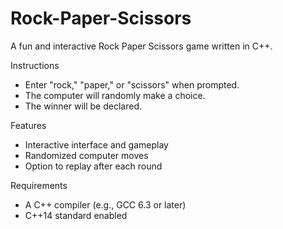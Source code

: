# Rock-Paper-Scissors

A fun and interactive Rock Paper Scissors game written in C++.

Instructions
- Enter "rock," "paper," or "scissors" when prompted.
- The computer will randomly make a choice.
- The winner will be declared.

Features
- Interactive interface and gameplay
- Randomized computer moves
- Option to replay after each round

Requirements
- A C++ compiler (e.g., GCC 6.3 or later)
- C++14 standard enabled

